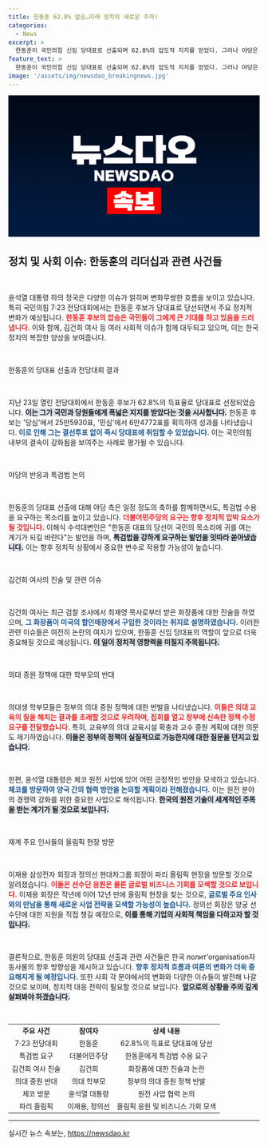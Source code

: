 ```yaml
---
title: 한동훈 62.8% 압승…미래 정치의 새로운 주자!
categories:
  - News
excerpt: >
  한동훈이 국민의힘 신임 당대표로 선출되며 62.8%의 압도적 지지를 얻었다. 그러나 야당은 특검법 수용을 강하게 압박하며 새로운 국면을 예고하고 있다. 정치 판도에 미칠 변화가 주목된다!
feature_text: >
  한동훈이 국민의힘 신임 당대표로 선출되며 62.8%의 압도적 지지를 얻었다. 그러나 야당은 특검법 수용을 강하게 압박하며 새로운 국면을 예고하고 있다. 정치 판도에 미칠 변화가 주목된다!
image: '/assets/img/newsdao_breakingnews.jpg'
---
```


<p><img src="/assets/img/newsdao_breakingnews.jpg" alt="pcversion 속보" /></p>

<h2 data-ke-size="size26">정치 및 사회 이슈: 한동훈의 리더십과 관련 사건들</h2>

<p data-ke-size="size16">&nbsp;</p>

<p>윤석열 대통령 하의 정국은 다양한 이슈가 얽히며 변화무쌍한 흐름을 보이고 있습니다. 특히 국민의힘 7·23 전당대회에서는 한동훈 후보가 당대표로 당선되면서 주요 정치적 변화가 예상됩니다. <b><span style="color: #ee2323;">한동훈 후보의 압승은 국민들이 그에게 큰 기대를 하고 있음을 드러냅니다.</span></b> 이와 함께, 김건희 여사 등 여러 사회적 이슈가 함께 대두되고 있으며, 이는 한국 정치의 복잡한 양상을 보여줍니다. </p>

<p data-ke-size="size16">&nbsp;</p>

<p>한동훈의 당대표 선출과 전당대회 결과</p>

<p data-ke-size="size16">&nbsp;</p>

<p>지난 23일 열린 전당대회에서 한동훈 후보가 62.8%의 득표율로 당대표로 선정되었습니다. <b><span style="background-color: #21538527;">이는 그가 국민과 당원들에게 폭넓은 지지를 받았다는 것을 시사합니다.</span></b> 한동훈 후보는 '당심'에서 25만5930표, '민심'에서 6만4772표를 획득하여 성과를 나타냈습니다. <b><span style="color: #1a5490;">이로 인해 그는 결선투표 없이 즉시 당대표에 취임할 수 있었습니다.</span></b> 이는 국민의힘 내부의 결속이 강화됨을 보여주는 사례로 평가될 수 있습니다.</p>

<p data-ke-size="size16">&nbsp;</p>

<p>야당의 반응과 특검법 논의</p>

<p data-ke-size="size16">&nbsp;</p>

<p>한동훈의 당대표 선출에 대해 야당 측은 일정 정도의 축하를 함께하면서도, 특검법 수용을 요구하는 목소리를 높이고 있습니다. <b><span style="color: #ee2323;">더불어민주당의 요구는 향후 정치적 압박 요소가 될 것입니다.</span></b> 이해식 수석대변인은 "한동훈 대표의 당선이 국민의 목소리에 귀를 여는 계기가 되길 바란다"는 발언을 하며, <b><span style="background-color: #21538527;">특검법을 강하게 요구하는 발언을 잇따라 쏟아냈습니다.</span></b> 이는 향후 정치적 상황에서 중요한 변수로 작용할 가능성이 높습니다.</p>

<p data-ke-size="size16">&nbsp;</p>

<p>김건희 여사의 진술 및 관련 이슈</p>

<p data-ke-size="size16">&nbsp;</p>

<p>김건희 여사는 최근 검찰 조사에서 최재영 목사로부터 받은 화장품에 대한 진술을 하였으며, <b><span style="color: #1a5490;">그 화장품이 미국의 할인매장에서 구입한 것이라는 취지로 설명하였습니다.</span></b> 이러한 관련 이슈들은 여전히 논란의 여지가 있으며, 한동훈 신임 당대표의 역할이 앞으로 더욱 중요해질 것으로 예상됩니다. <b><span style="background-color: #21538527;">이 일이 정치적 영향력을 미칠지 주목됩니다.</span></b></p>

<p data-ke-size="size16">&nbsp;</p>

<p>의대 증원 정책에 대한 학부모의 반대</p>

<p data-ke-size="size16">&nbsp;</p>

<p>의대생 학부모들은 정부의 의대 증원 정책에 대한 반발을 나타냈습니다. <b><span style="color: #ee2323;">이들은 의대 교육의 질을 해치는 결과를 초래할 것으로 우려하며, 집회를 열고 정부에 신속한 정책 수정 요구를 전달했습니다.</span></b> 특히, 교육부의 의대 교육시설 확충과 교수 증원 계획에 대한 의문도 제기하였습니다. <b><span style="background-color: #21538527;">이들은 정부의 정책이 실질적으로 가능한지에 대한 질문을 던지고 있습니다.</span></b></p>

<p data-ke-size="size16">&nbsp;</p>

<p>한편, 윤석열 대통령은 체코 원전 사업에 있어 어떤 긍정적인 방안을 모색하고 있습니다. <b><span style="color: #1a5490;">체코를 방문하여 양국 간의 협력 방안을 논의할 계획이라 전해졌습니다.</span></b> 이는 원전 분야의 경쟁력 강화를 위한 중요한 사업으로 해석됩니다. <b><span style="background-color: #21538527;">한국의 원전 기술이 세계적인 주목을 받는 계기가 될 것으로 보입니다.</span></b></p>

<p data-ke-size="size16">&nbsp;</p>

<p>재계 주요 인사들의 올림픽 현장 방문</p>

<p data-ke-size="size16">&nbsp;</p>

<p>이재용 삼성전자 회장과 정의선 현대차그룹 회장이 파리 올림픽 현장을 방문할 것으로 알려졌습니다. <b><span style="color: #ee2323;">이들은 선수단 응원은 물론 글로벌 비즈니스 기회를 모색할 것으로 보입니다.</span></b> 이재용 회장은 작년에 이어 12년 만에 올림픽 현장을 찾는 것으로, <b><span style="color: #1a5490;">글로벌 주요 인사와의 만남을 통해 새로운 사업 전략을 모색할 가능성이 높습니다.</span></b> 정의선 회장은 양궁 선수단에 대한 지원을 직접 챙길 예정으로, <b><span style="background-color: #21538527;">이를 통해 기업의 사회적 책임을 다하고자 할 것입니다.</span></b></p>

<p data-ke-size="size16">&nbsp;</p>

<p>결론적으로, 한동훈 의원의 당대표 선출과 관련 사건들은 한국 полит’organisation자동사물의 향후 방향성을 제시하고 있습니다. <b><span style="color: #1a5490;">향후 정치적 흐름과 여론의 변화가 더욱 중요해지게 될 예정입니다.</span></b> 또한 사회 각 분야에서의 변화와 다양한 이슈들이 발전해 나갈 것으로 보이며, 정치적 대응 전략이 필요할 것으로 보입니다. <b><span style="background-color: #21538527;">앞으로의 상황을 주의 깊게 살펴봐야 하겠습니다.</span></b> </p>

<p><br></p>

<table>
    <tr>
        <td style="text-align: center; height: 17px;"><b>주요 사건</b></td>
        <td style="text-align: center; height: 17px;"><b>참여자</b></td>
        <td style="text-align: center; height: 17px;"><b>상세 내용</b></td>
    </tr>
    <tr>
        <td style="text-align: center;">7·23 전당대회</td>
        <td style="text-align: center;">한동훈</td>
        <td style="text-align: center;">62.8%의 득표로 당대표에 당선</td>
    </tr>
    <tr>
        <td style="text-align: center;">특검법 요구</td>
        <td style="text-align: center;">더불어민주당</td>
        <td style="text-align: center;">한동훈에게 특검법 수용 요구</td>
    </tr>
    <tr>
        <td style="text-align: center;">김건희 여사 진술</td>
        <td style="text-align: center;">김건희</td>
        <td style="text-align: center;">화장품에 대한 진술과 논란</td>
    </tr>
    <tr>
        <td style="text-align: center;">의대 증원 반대</td>
        <td style="text-align: center;">의대 학부모</td>
        <td style="text-align: center;">정부의 의대 증원 정책 반발</td>
    </tr>
    <tr>
        <td style="text-align: center;">체코 방문</td>
        <td style="text-align: center;">윤석열 대통령</td>
        <td style="text-align: center;">원전 사업 협력 논의</td>
    </tr>
    <tr>
        <td style="text-align: center;">파리 올림픽</td>
        <td style="text-align: center;">이재용, 정의선</td>
        <td style="text-align: center;">올림픽 응원 및 비즈니스 기회 모색</td>
    </tr>
</table>

<hr>
실시간 뉴스 속보는, <a href="https://newsdao.kr" rel="dofollow">https://newsdao.kr</a>


